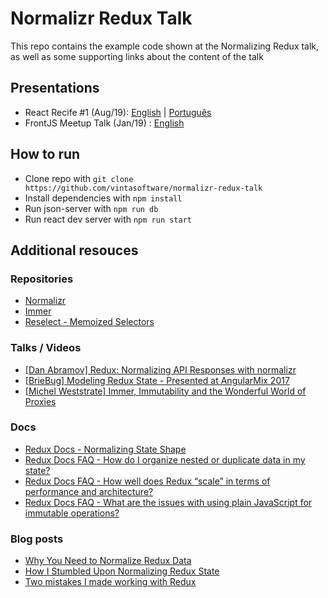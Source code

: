 # Normalizr Redux Talk

This repo contains the example code shown at the Normalizing Redux talk, as well as some supporting links about the content of the talk

## Presentations
- React Recife #1 (Aug/19): [English](https://speakerdeck.com/joaopslins/normalizing-redux) | [Português](https://speakerdeck.com/joaopslins/normalizing-redux-pt)
- FrontJS Meetup Talk (Jan/19) : [English](https://www.slideshare.net/JooPauloSiqueiraLins/normalizing-redux)

## How to run

- Clone repo with `git clone https://github.com/vintasoftware/normalizr-redux-talk`
- Install dependencies with `npm install`
- Run json-server with `npm run db`
- Run react dev server with `npm run start`

## Additional resouces

### Repositories
- [Normalizr](https://github.com/paularmstrong/normalizr)
- [Immer](https://github.com/immerjs/immer)
- [Reselect - Memoized Selectors](https://github.com/reduxjs/reselect)


### Talks / Videos
- [[Dan Abramov] Redux: Normalizing API Responses with normalizr](https://egghead.io/lessons/javascript-redux-normalizing-api-responses-with-normalizr)
- [[BrieBug] Modeling Redux State - Presented at AngularMix 2017](https://www.youtube.com/watch?v=pffEkpuZpPo)
-  [[Michel Weststrate] Immer, Immutability and the Wonderful World of Proxies](https://www.youtube.com/watch?v=4Nb9Gwp2L24)

### Docs 

- [Redux Docs - Normalizing State Shape](https://redux.js.org/recipes/structuring-reducers/normalizing-state-shape)
- [Redux Docs FAQ - How do I organize nested or duplicate data in my state?](https://redux.js.org/faq/organizing-state#how-do-i-organize-nested-or-duplicate-data-in-my-state)
- [Redux Docs FAQ - How well does Redux “scale” in terms of performance and architecture?](https://redux.js.org/faq/performance#how-well-does-redux-scale-in-terms-of-performance-and-architecture)
- [Redux Docs FAQ - What are the issues with using plain JavaScript for immutable operations?](https://redux.js.org/faq/immutable-data#what-are-the-issues-with-using-plain-javascript-for-immutable-operations)

### Blog posts

- [Why You Need to Normalize Redux Data](http://hgogonis.me/why-you-need-to-normalize-redux-data/)
- [How I Stumbled Upon Normalizing Redux State](https://kyleshevlin.com/how-i-stumbled-upon-normalizing-redux-state)
- [Two mistakes I made working with Redux](http://www.mattzeunert.com/2016/06/01/redux-mistakes.html)
